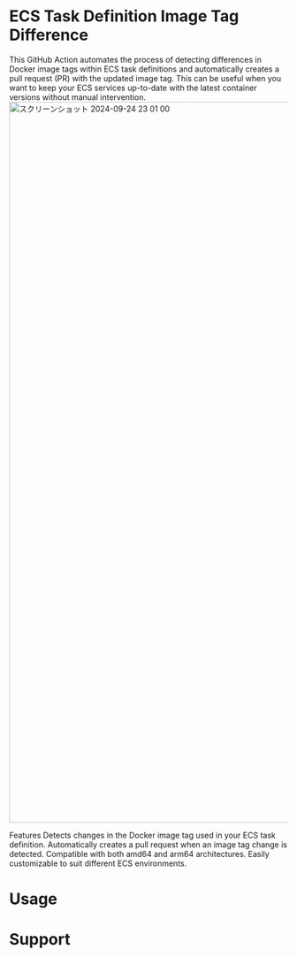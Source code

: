 # ECS Task Definition Image Tag Difference
This GitHub Action automates the process of detecting differences in Docker image tags within ECS task definitions and automatically creates a pull request (PR) with the updated image tag. This can be useful when you want to keep your ECS services up-to-date with the latest container versions without manual intervention.
<img width="1304" alt="スクリーンショット 2024-09-24 23 01 00" src="https://github.com/user-attachments/assets/793bd6d0-e5e2-487b-9403-42d3ebe6c69d">

Features
Detects changes in the Docker image tag used in your ECS task definition.
Automatically creates a pull request when an image tag change is detected.
Compatible with both amd64 and arm64 architectures.
Easily customizable to suit different ECS environments.

# Usage

# Support
